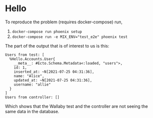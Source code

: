 # Hello

To reproduce the problem (requires docker-compose) run,

  1. `docker-compose run phoenix setup`
  2. `docker-compose run -e MIX_ENV="test_e2e" phoenix test`

The part of the output that is of interest to us is this:
```
Users from test: [
  %Hello.Accounts.User{
    __meta__: #Ecto.Schema.Metadata<:loaded, "users">,
    id: 1,
    inserted_at: ~N[2021-07-25 04:31:36],
    name: "Alice",
    updated_at: ~N[2021-07-25 04:31:36],
    username: "allie"
  }
]
Users from controller: []
```

Which shows that the Wallaby test and the controller are not seeing the same data in the database.

